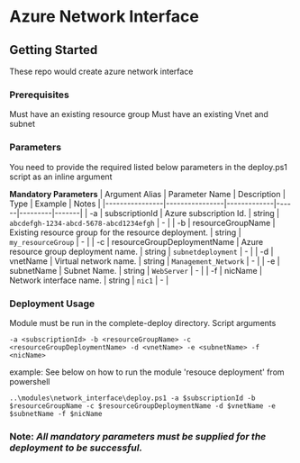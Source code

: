 # Azure Network Interface

## Getting Started

These repo would create azure network interface


### Prerequisites

Must have an existing resource group
Must have an existing Vnet and subnet

### Parameters

You need to provide the required listed below parameters in the deploy.ps1 script as an inline argument

**Mandatory Parameters**
| Argument Alias | Parameter Name | Description | Type | Example | Notes |
|----------------|----------------|-------------|------|---------|-------|
| -a | subscriptionId | Azure subscription Id. | string | `abcdefgh-1234-abcd-5678-abcd1234efgh` | - |
| -b | resourceGroupName | Existing resource group for the resource deployment. | string | `my_resourceGroup` | - |
| -c | resourceGroupDeploymentName | Azure resource group deployment name. | string | `subnetdeployment` | - |
| -d | vnetName | Virtual network name. | string | `Management_Network` | - |
| -e | subnetName | Subnet Name. | string | `WebServer` | - |
| -f | nicName | Network interface name. | string | `nic1` | - |

### Deployment Usage

Module must be run in the complete-deploy directory. Script arguments 

`-a <subscriptionId> -b <resourceGroupName> -c <resourceGroupDeploymentName> -d <vnetName> -e <subnetName> -f <nicName>`

example: See below on how to run the module 'resouce deployment' from powershell

`..\modules\network_interface\deploy.ps1 -a $subscriptionId -b $resourceGroupName -c $resourceGroupDeploymentName -d $vnetName -e $subnetName -f $nicName`

### Note: *All mandatory parameters must be supplied for the deployment to be successful.*